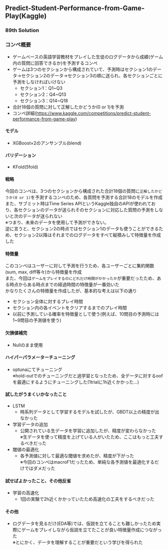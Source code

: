 ## Predict-Student-Performance-from-Game-Play(Kaggle)
### 89th Solution

### コンペ概要
 - ゲームベースの英語学習教材をプレイした生徒のログデータから成績(ゲーム内の質問に回答できるか)を予測するコンペ
 - ゲームは3つのセクションから構成されていて、予測時はセクション1のデータ→セクション2のデータ→セクション3の順に送られ、各セクションごとに予測をしなければいけない
   - セクション1：Q1~Q3
   - セクション2：Q4~Q13
   - セクション3：Q14~Q18
 - 合計18個の質問に対して正解したかどうか(0 or 1)を予測
 - コンペ詳細(https://www.kaggle.com/competitions/predict-student-performance-from-game-play)

#### モデル
 - XGBoost×2のアンサンブル(blend)

#### バリデーション
 - KFold(5fold)

#### 戦略
今回のコンペは、3つのセクションから構成された合計18個の質問に`正解したかどうか(0 or 1)`を予測するコンペのため、各質問を予測する合計18のモデルを作成<br>
また、サブミット時はTime Series APIというKaggle独自のAPIが使われており、各セクションのデータが送られそのセクションに対応した質問の予測をしないと次のデータが送られない<br>
※つまり、未来のデータを使用して予測ができない。<br>
逆に言うと、セクション2の時点ではセクション1のデータも使うことができるため、セクション2以降はそれまでのログデータをすべて縦積みして特徴量を作成した

#### 特徴量
このコンペはユーザーに対して予測を行うため、各ユーザーごとに集約関数(sum, max, diff等々)から特徴量を作成<br>
また、今回は`ゲームをプレイするのにどれだけ時間がかかったか`が重要だったため、ある時点からある時点までの経過時間の特徴量が一番効いた<br>
かなりたくさんの特徴量を作成したが、基本的な考えは以下の通り
 - セクション全体に対するプレイ時間
 - セクション内の各イベントをクリアするまでのプレイ時間
 - 以前に予測している確率を特徴量として使う(例えば、10問目の予測時には1~9問目の予測値を使う)
 
#### 欠損値補完
 - Nullのまま使用
   
#### ハイパーパラメーターチューニング
 - optunaにてチューニング<br>
 ※hold-outでのチューニングだと過学習となったため、全データに対するoofを最適にするようにチューニングした(1trialに1h近くかかった...)
 
#### 試したがうまくいかなったこと
 - LSTM
   - 時系列データとして学習するモデルを試したが、GBDT以上の精度が出なかった
 - 学習データの追加
   - 公開されている生データを学習に追加したが、精度が変わらなかった<br>
     ※生データを使って精度を上げている人がいたため、ここはもっと工夫するべきだった
 - 閾値の最適化
   - 各予測値に対して最適な閾値を求めたが、精度が下がった<br>
     ※今回のコンペはmacroF1だったため、単純な各予測値を最適化するだけではダメだった
 
#### 試せばよかったこと、その他反省
 - 学習の高速化
   - 1回の実験で2h近くかかっていたため高速化の工夫をするべきだった
  
#### その他
 - ログデータを見るだけ(EDA等)では、仮説を立てることも難しかったため実際にゲームをプレイしながら仮説を立てたことが良い特徴量作成につながった<br>
   ※とにかく、データを理解することが重要だという学びを得られた
